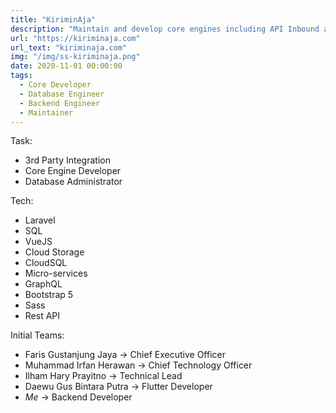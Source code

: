 ```yaml
---
title: "KiriminAja"
description: "Maintain and develop core engines including API Inbound and Outbound"
url: "https://kiriminaja.com"
url_text: "kiriminaja.com"
img: "/img/ss-kiriminaja.png"
date: 2020-11-01 00:00:00
tags:
  - Core Developer
  - Database Engineer
  - Backend Engineer
  - Maintainer
---
```


Task:
- 3rd Party Integration
- Core Engine Developer
- Database Administrator

Tech:
- Laravel
- SQL
- VueJS
- Cloud Storage
- CloudSQL
- Micro-services
- GraphQL
- Bootstrap 5
- Sass
- Rest API

Initial Teams:
- Faris Gustanjung Jaya -> Chief Executive Officer
- Muhammad Irfan Herawan -> Chief Technology Officer
- Ilham Hary Prayitno -> Technical Lead
- Daewu Gus Bintara Putra -> Flutter Developer
- _Me_ -> Backend Developer
